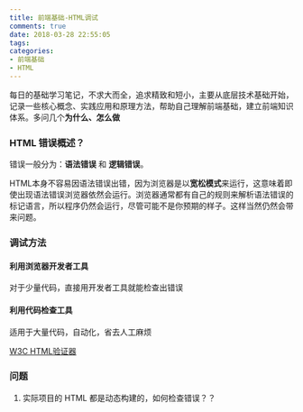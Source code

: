 ```yaml
---
title: 前端基础-HTML调试
comments: true
date: 2018-03-28 22:55:05
tags:
categories:
- 前端基础
- HTML
---
```


每日的基础学习笔记，不求大而全，追求精致和短小，主要从底层技术基础开始，记录一些核心概念、实践应用和原理方法，帮助自己理解前端基础，建立前端知识体系。多问几个**为什么、怎么做**
<!-- more -->

### HTML 错误概述？
错误一般分为：**语法错误** 和 **逻辑错误**。

HTML本身不容易因语法错误出错，因为浏览器是以**宽松模式**来运行，这意味着即使出现语法错误浏览器依然会运行。浏览器通常都有自己的规则来解析语法错误的标记语言，所以程序仍然会运行，尽管可能不是你预期的样子。这样当然仍然会带来问题。

### 调试方法

#### 利用浏览器开发者工具
对于少量代码，直接用开发者工具就能检查出错误

#### 利用代码检查工具
适用于大量代码，自动化，省去人工麻烦

[W3C HTML验证器](https://validator.w3.org/)

### 问题
1. 实际项目的 HTML 都是动态构建的，如何检查错误？？
